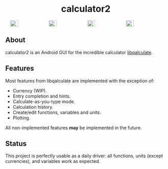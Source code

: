 <h1 align="center">calculator2</h1>

<div style="display: flex; justify-content: center; gap: 10px;">
  <img src="https://i.ibb.co/JyTJhkd/Screenshot-20241104-204148-calculator.png" width="22%" />
  <img src="https://i.ibb.co/dG3TFW5/Screenshot-20241104-204216-calculator.png" width="22%" />
  <img src="https://i.ibb.co/mTZ21n6/Screenshot-20241104-204239-calculator.png" width="22%" />
  <img src="https://i.ibb.co/4d0GSMg/Screenshot-20241104-204254-calculator.png" width="22%" />
</div>

## About

calculator2 is an Android GUI for the incredible calculator
[libqalculate](https://github.com/Qalculate/libqalculate).

## Features

Most features from libqalculate are implemented with the exception of:
 - Currency (WIP).
 - Entry completion and hints.
 - Calculate-as-you-type mode.
 - Calculation history.
 - Create/edit functions, variables and units.
 - Plotting.

All non-implemented features **may** be implemented in the future.

## Status

This project is perfectly usable as a daily driver: all functions, units
(except currencies), and variables work as expected.
